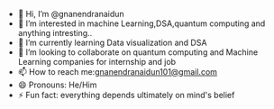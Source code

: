 - 👋 Hi, I’m @gnanendranaidun
- 👀 I’m interested in machine Learning,DSA,quantum computing and anything intresting..
- 🌱 I’m currently learning Data visualization and DSA
- 💞️ I’m looking to collaborate on quantum computing and Machine Learning companies for internship and job
- 📫 How to reach me:gnanendranaidun101@gmail.com
- 😄 Pronouns: He/Him
- ⚡ Fun fact: everything depends ultimately on mind's belief
